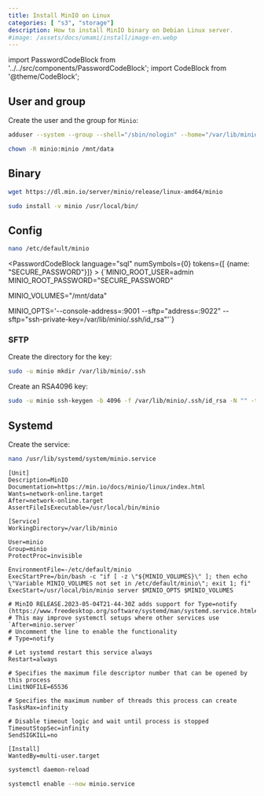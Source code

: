 ```yaml
---
title: Install MinIO on Linux
categories: [ "s3", "storage"]
description: How to install MinIO binary on Debian Linux server.
#image: /assets/docs/umami/install/image-en.webp
---
```


import PasswordCodeBlock from '../../src/components/PasswordCodeBlock';
import CodeBlock from '@theme/CodeBlock';

## User and group

Create the user and the group for `Minio`:

```bash
adduser --system --group --shell="/sbin/nologin" --home="/var/lib/minio" minio
```

```bash
chown -R minio:minio /mnt/data
```

## Binary

```bash
wget https://dl.min.io/server/minio/release/linux-amd64/minio
```

```bash
sudo install -v minio /usr/local/bin/
```

## Config

```bash
nano /etc/default/minio
```

<PasswordCodeBlock  language="sql" numSymbols={0} tokens={[ {name: "SECURE_PASSWORD"}]} >
{`MINIO_ROOT_USER=admin
MINIO_ROOT_PASSWORD="SECURE_PASSWORD"

MINIO_VOLUMES="/mnt/data"

MINIO_OPTS='--console-address=:9001 --sftp=\"address=:9022\" --sftp=\"ssh-private-key=/var/lib/minio/.ssh/id_rsa\"'`}
</PasswordCodeBlock>

### SFTP

Create the directory for the key:

```bash
sudo -u minio mkdir /var/lib/minio/.ssh
```

Create an RSA4096 key:

```bash
sudo -u minio ssh-keygen -b 4096 -f /var/lib/minio/.ssh/id_rsa -N "" -t rsa
```

## Systemd

Create the service:

```bash
nano /usr/lib/systemd/system/minio.service
```

```Systemd
[Unit]
Description=MinIO
Documentation=https://min.io/docs/minio/linux/index.html
Wants=network-online.target
After=network-online.target
AssertFileIsExecutable=/usr/local/bin/minio

[Service]
WorkingDirectory=/var/lib/minio

User=minio     
Group=minio     
ProtectProc=invisible

EnvironmentFile=-/etc/default/minio
ExecStartPre=/bin/bash -c "if [ -z \"${MINIO_VOLUMES}\" ]; then echo \"Variable MINIO_VOLUMES not set in /etc/default/minio\"; exit 1; fi"
ExecStart=/usr/local/bin/minio server $MINIO_OPTS $MINIO_VOLUMES

# MinIO RELEASE.2023-05-04T21-44-30Z adds support for Type=notify (https://www.freedesktop.org/software/systemd/man/systemd.service.html#Type=)
# This may improve systemctl setups where other services use `After=minio.server`
# Uncomment the line to enable the functionality
# Type=notify

# Let systemd restart this service always
Restart=always

# Specifies the maximum file descriptor number that can be opened by this process
LimitNOFILE=65536

# Specifies the maximum number of threads this process can create
TasksMax=infinity

# Disable timeout logic and wait until process is stopped
TimeoutStopSec=infinity
SendSIGKILL=no

[Install]
WantedBy=multi-user.target
```

```bash
systemctl daemon-reload
```

```bash
systemctl enable --now minio.service
```
